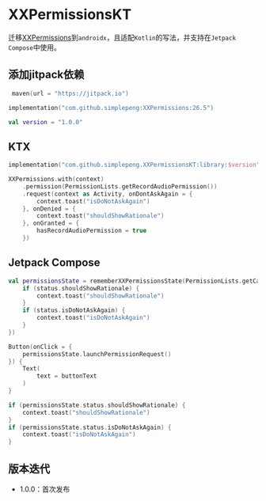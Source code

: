 # XXPermissionsKT

迁移[XXPermissions](https://github.com/getActivity/XXPermissions)到`androidx`，且适配`Kotlin`的写法，并支持在`Jetpack Compose`中使用。

## 添加jitpack依赖

```kotlin
 maven(url = "https://jitpack.io")
```

```kotlin
implementation("com.github.simplepeng:XXPermissions:26.5")
```

```kotlin
val version = "1.0.0"
```

## KTX

```kotlin
implementation("com.github.simplepeng.XXPermissionsKT:library:$version")
```

```kotlin
XXPermissions.with(context)
    .permission(PermissionLists.getRecordAudioPermission())
    .request(context as Activity, onDontAskAgain = {
        context.toast("isDoNotAskAgain")
    }, onDenied = {
        context.toast("shouldShowRationale")
    }, onGranted = {
        hasRecordAudioPermission = true
    })
```

## Jetpack Compose

```kotlin
val permissionsState = rememberXXPermissionsState(PermissionLists.getCameraPermission(), onPermissionResult = { status ->
    if (status.shouldShowRationale) {
        context.toast("shouldShowRationale")
    }
    if (status.isDoNotAskAgain) {
        context.toast("isDoNotAskAgain")
    }
})

Button(onClick = {
    permissionsState.launchPermissionRequest()
}) {
    Text(
        text = buttonText
    )
}

if (permissionsState.status.shouldShowRationale) {
    context.toast("shouldShowRationale")
}
if (permissionsState.status.isDoNotAskAgain) {
    context.toast("isDoNotAskAgain")
}
```

## 版本迭代

* 1.0.0：首次发布